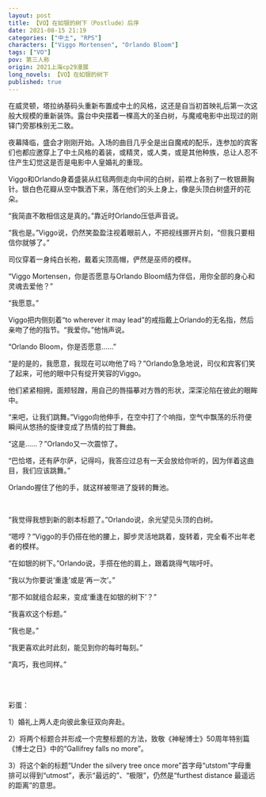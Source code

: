 ```yaml
---
layout: post
title: 【VO】在如银的树下（Postlude）后序
date: 2021-08-15 21:19
categories: ["中土", "RPS"]
characters: ["Viggo Mortensen", "Orlando Bloom"]
tags: ["VO"]
pov: 第三人称
origin: 2021上海cp29漫展
long_novels: 【VO】在如银的树下
published: true
---
```


在威灵顿，塔拉纳基码头重新布置成中土的风格，这还是自当初首映礼后第一次这般大规模的重新装饰。露台中央摆着一棵高大的圣白树，与魔戒电影中出现过的刚铎门旁那株别无二致。

夜幕降临，盛会才刚刚开始。入场的曲目几乎全是出自魔戒的配乐，连参加的宾客们也都应邀穿上了中土风格的着装，或精灵，或人类，或是其他种族，总让人忍不住产生幻觉这是否是电影中人皇婚礼的重现。

Viggo和Orlando身着盛装从红毯两侧走向中间的白树，前襟上各别了一枚银蕨胸针。银白色花瓣从空中飘洒下来，落在他们的头上身上，像是头顶白树盛开的花朵。

“我简直不敢相信这是真的。”靠近时Orlando压低声音说。

“我也是。”Viggo说，仍然笑盈盈注视着眼前人，不把视线挪开片刻，“但我只要相信你就够了。”

司仪穿着一身纯白长袍，戴着尖顶高帽，俨然是巫师的模样。

“Viggo Mortensen，你是否愿意与Orlando Bloom结为伴侣，用你全部的身心和灵魂去爱他？”

“我愿意。”

Viggo把内侧刻着“to wherever it may lead”的戒指戴上Orlando的无名指，然后亲吻了他的指节。“我爱你。”他悄声说。

“Orlando Bloom，你是否愿意……”

“是的是的，我愿意，我现在可以吻他了吗？”Orlando急急地说，司仪和宾客们笑了起来，可他的眼中只有绽开笑容的Viggo。

他们紧紧相拥，面颊轻蹭，用自己的唇描摹对方唇的形状，深深沦陷在彼此的眼眸中。

“来吧，让我们跳舞。”Viggo向他伸手，在空中打了个响指，空气中飘荡的乐符便瞬间从悠扬的旋律变成了热情的拉丁舞曲。

“这是……？”Orlando又一次震惊了。

“巴恰塔，还有萨尔萨，记得吗，我答应过总有一天会放给你听的，因为伴着这曲目，我们应该跳舞。”

Orlando握住了他的手，就这样被带进了旋转的舞池。

<br>

“我觉得我想到新的剧本标题了。”Orlando说，余光望见头顶的白树。

“嗯哼？”Viggo的手仍搭在他的腰上，脚步灵活地跳着，旋转着，完全看不出年老者的模样。

“在如银的树下。”Orlando说，手搭在他的肩上，跟着跳得气喘吁吁。

“我以为你要说‘重逢’或是‘再一次’。”

“那不如就组合起来，变成‘重逢在如银的树下’？”

“我喜欢这个标题。”

“我也是。”

“我更喜欢此时此刻，能见到你的每时每刻。”

“真巧，我也同样。”

<br><br>

彩蛋：

1）婚礼上两人走向彼此象征双向奔赴。

2）将两个标题合并形成一个完整标题的方法，致敬《神秘博士》50周年特别篇《博士之日》中的“Gallifrey falls no more”。

3）将这个新的标题“Under the silvery tree once more”首字母“utstom”字母重排可以得到“utmost”，表示“最远的”、“极限”，仍然是“furthest distance 最遥远的距离”的意思。
